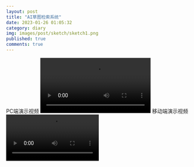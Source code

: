 ```yaml
---
layout: post
title: "AI草图检索系统"
date: 2023-01-26 01:05:32
category: diary
img: images/post/sketch/sketch1.png
published: true
comments: true
---
```

<!-- more -->
PC端演示视频
 <video class="video" src="../../videos/sketch_PC.mp4" controls></video>
移动端演示视频
 <video style="width:50%;height:auto;align-items:center;display:flex" class="video" src="../../videos/sketch_mobile.mp4" controls></video>


